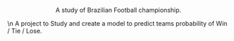 <p align="center">A study of Brazilian Football championship.
</p>

\n
A project to Study and create a model to predict teams probability of Win / Tie / Lose.
